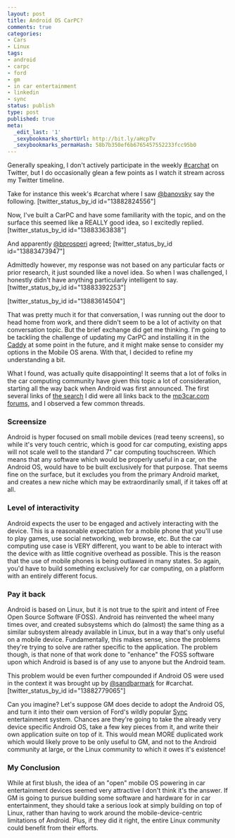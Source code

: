 ```yaml
---
layout: post
title: Android OS CarPC?
comments: true
categories:
- Cars
- Linux
tags:
- android
- carpc
- ford
- gm
- in car entertainment
- linkedin
- sync
status: publish
type: post
published: true
meta:
  _edit_last: '1'
  _sexybookmarks_shortUrl: http://bit.ly/aHcpTv
  _sexybookmarks_permaHash: 58b7b350ef6b6765457552233fcc95b0
---
```

Generally speaking, I don't actively participate in the weekly <a href="http://thecarchat.com/">#carchat</a> on Twitter, but I do occasionally glean a few points as I watch it stream across my Twitter timeline.

Take for instance this week's #carchat where I saw <a href="http://twitter.com/banovsky">@banovsky</a> say the following.
[twitter_status_by_id id="13882824556"]

Now, I've built a CarPC and have some familiarity with the topic, and on the surface this seemed like a REALLY good idea, so I excitedly replied.
[twitter_status_by_id id="13883363838"]

And apparently <a href="http://twitter.com/bprosperi">@bprosperi</a> agreed;
[twitter_status_by_id id="13883473947"]

Admittedly however, my response was not based on any particular facts or prior research, it just sounded like a novel idea.  So when I was challenged, I honestly didn't have anything particularly intelligent to say.
[twitter_status_by_id id="13883392253"]

[twitter_status_by_id id="13883614504"]

That was pretty much it for that conversation, I was running out the door to head home from work, and there didn't seem to be a lot of activity on that conversation topic.  But the brief exchange did get me thinking.  I'm going to be tackling the challenge of updating my CarPC and installing it in the <a href="http://www.nslms.com/category/cars/1967-cadillac-sedan-deville/">Caddy</a> at some point in the future, and it might make sense to consider my options in the Mobile OS arena.  With that, I decided to refine my understanding a bit.

What I found, was actually quite disappointing!  It seems that a lot of folks in the car computing community have given this topic a lot of consideration, starting all the way back when Android was first announced.  The first several links of <a href="http://www.google.com/search?q=android+carpc">the search</a> I did were all links back to the <a href="http://www.mp3car.com/vbulletin/">mp3car.com forums</a>, and I observed a few common threads.

<h3>Screensize</h3>
Android is hyper focused on small mobile devices (read teeny screens), so while it's very touch centric, which is good for car computing, existing apps will not scale well to the standard 7" car computing touchscreen.  Which means that any software which would be properly useful in a car, on the Android OS, would have to be built exclusively for that purpose.  That seems fine on the surface, but it excludes you from the primary Android market, and creates a new niche which may be extraordinarily small, if it takes off at all.

<h3>Level of interactivity</h3>
Android expects the user to be engaged and actively interacting with the device.  This is a reasonable expectation for a mobile phone that you'll use to play games, use social networking, web browse, etc.  But the car computing use case is VERY different, you want to be able to interact with the device with as little cognitive overhead as possible.  This is the reason that the use of mobile phones is being outlawed in many states.  So again, you'd have to build something exclusively for car computing, on a platform with an entirely different focus.

<h3>Pay it back</h3>
Android is based on Linux, but it is not true to the spirit and intent of Free Open Source Software (FOSS).  Android has reinvented the wheel many times over, and created subsystems which do (almost) the same thing as a similar subsystem already available in Linux, but in a way that's only useful on a mobile device.  Fundamentally, this makes sense, since the problems they're trying to solve are rather specific to the application.  The problem though, is that none of that work done to "enhance" the FOSS software upon which Android is based is of any use to anyone but the Android team.

This problem would be even further compounded if Android OS were used in the context it was brought up by <a href="http://twitter.com/sandbarmark">@sandbarmark</a> for #carchat.
[twitter_status_by_id id="13882779065"]

Can you imagine?  Let's suppose GM does decide to adopt the Android OS, and turn it into their own version of Ford's wildly popular <a href="http://www.fordvehicles.com/technology/sync/">Sync</a> entertainment system.  Chances are they're going to take the already very device specific Android OS, take a few key pieces from it, and write their own application suite on top of it.  This would mean MORE duplicated work which would likely prove to be only useful to GM, and not to the Android community at large, or the Linux community to which it owes it's existence!

<h3>My Conclusion</h3>
While at first blush, the idea of an "open" mobile OS powering in car entertainment devices seemed very attractive I don't think it's the answer.  If GM is going to pursue building some software and hardware for in car entertainment, they should take a serious look at simply building on top of Linux, rather than having to work around the mobile-device-centric limitations of Android.  Plus, if they did it right, the entire Linux community could benefit from their efforts.
